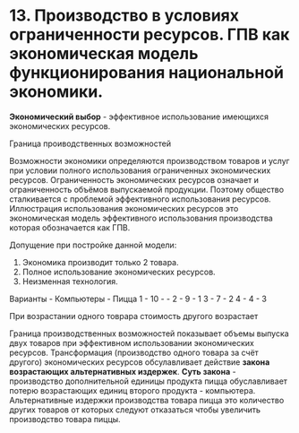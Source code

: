 # 13. Производство в условиях ограниченности ресурсов. ГПВ как экономическая модель функционирования национальной экономики.

**Экономический выбор** - эффективное использование имеющихся экономических ресурсов.

Граница проиводственных возможностей

Возможности экономики определяются производством товаров и услуг при условии полного использования ограниченных экономических ресурсов. Ограниченность экономических ресурсов означает и ограниченность объёмов выпускаемой продукции. Поэтому общество сталкивается с проблемой эффективного использования ресурсов. Иллюстрация использования экономических ресурсов это экономическая модель эффективного использования производства которая обозначается как ГПВ.

Допущение при постройке данной модели:
1. Экономика производит только 2 товара.
2. Полное использование экономических ресурсов.
3. Неизменная технология.

Варианты - Компьютеры - Пицца
1 - 10 - -
2 - 9 - 1
3 - 7 - 2
4 - 4 - 3

При возрастании одного товрара стоимость другого возрастает

Граница производственных возможностей показывает объемы выпуска двух товаров при эффективном использовании экономических ресурсов. Трансформация (производство одного товара за счёт другого) экономических ресурсов обсулавливает действие **закона возрастающих альтернативных издержек**. 
**Суть закона** - производство дополнительной единицы продукта пицца обуславливает потерю возрастающих единиц второго продукта - компьютера. Альтернативные издержки производства товара пицца это количество других товаров от которых следуют отказаться чтобы увеличить производство товара пиццы.
